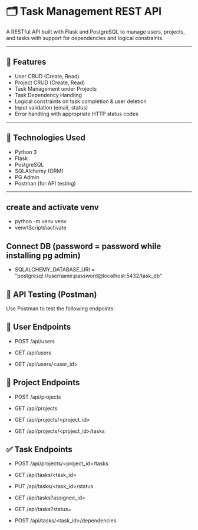 # 🗂️ Task Management REST API

A RESTful API built with Flask and PostgreSQL to manage users, projects, and tasks with support for dependencies and logical constraints.

---

## 📌 Features

- User CRUD (Create, Read)
- Project CRUD (Create, Read)
- Task Management under Projects
- Task Dependency Handling
- Logical constraints on task completion & user deletion
- Input validation (email, status)
- Error handling with appropriate HTTP status codes

---

## 🚀 Technologies Used

- Python 3
- Flask
- PostgreSQL
- SQLAlchemy (ORM)
- PG Admin
- Postman (for API testing)

---

## create and activate venv
- python -m venv venv
- venv\Scripts\activate

## Connect DB (password = password while installing pg admin)
- SQLALCHEMY_DATABASE_URI = "postgresql://username:password@localhost:5432/task_db"

## 🧪 API Testing (Postman)
Use Postman to test the following endpoints:

## 👤 User Endpoints
- POST /api/users

- GET /api/users

- GET /api/users/<user_id>

## 📁 Project Endpoints
- POST /api/projects

- GET /api/projects

- GET /api/projects/<project_id>

- GET /api/projects/<project_id>/tasks

## ✅ Task Endpoints
- POST /api/projects/<project_id>/tasks

- GET /api/tasks/<task_id>

- PUT /api/tasks/<task_id>/status

- GET /api/tasks?assignee_id=<id>

- GET /api/tasks?status=<status>

- POST /api/tasks/<task_id>/dependencies
